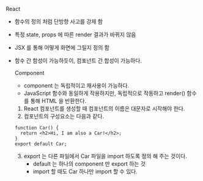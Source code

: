 React
- 함수의 정의 처럼 단방향 사고를 강제 함
- 특정 state, props 에 따른 render 결과가 바뀌지 않음
- JSX 를 통해 어떻게 화면에 그릴지 정의 함
- 함수 간 함성이 가능하듯이, 컴포넌트 간 합성이 가능하다.
  
    
    Component
    - component 는 독립적이고 재사용이 가능하다.
    - JavaScript 함수와 동일하게 작용하지만, 독립적으로 작동하고 render() 함수를 통해 HTML 을 반환한다.
    
    1. React 컴포넌트를 생성할 때 컴포넌트의 이름은 대문자로 시작해야 한다.
    2. 컴포넌트의 구성요소는 다음과 같다.
    ```
    function Car() {
      return <h2>Hi, I am also a Car!</h2>;
    }
    export default Car;
    ```
    3. export 는 다른 파일에서 Car 파일을 import 하도록 정의 해 주는 것이다.
        - default 는 하나의 component 만 export 하는 것
        - import 할 때도 Car 하나만 import 할 수 있다.
    
